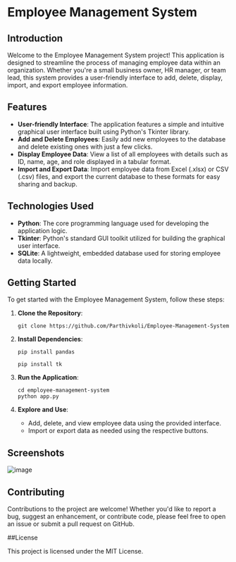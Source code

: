 # Employee Management System

## Introduction

Welcome to the Employee Management System project! This application is designed to streamline the process of managing employee data within an organization. Whether you're a small business owner, HR manager, or team lead, this system provides a user-friendly interface to add, delete, display, import, and export employee information.

## Features

- **User-friendly Interface**: The application features a simple and intuitive graphical user interface built using Python's Tkinter library.
- **Add and Delete Employees**: Easily add new employees to the database and delete existing ones with just a few clicks.
- **Display Employee Data**: View a list of all employees with details such as ID, name, age, and role displayed in a tabular format.
- **Import and Export Data**: Import employee data from Excel (.xlsx) or CSV (.csv) files, and export the current database to these formats for easy sharing and backup.

## Technologies Used

- **Python**: The core programming language used for developing the application logic.
- **Tkinter**: Python's standard GUI toolkit utilized for building the graphical user interface.
- **SQLite**: A lightweight, embedded database used for storing employee data locally.

## Getting Started

To get started with the Employee Management System, follow these steps:

1. **Clone the Repository**: 
   ```
   git clone https://github.com/Parthivkoli/Employee-Management-System
   ```

2. **Install Dependencies**:
   ```
   pip install pandas
   ```

   ```
   pip install tk
   ```

3. **Run the Application**:
   ```
   cd employee-management-system
   python app.py
   ```

4. **Explore and Use**:
   - Add, delete, and view employee data using the provided interface.
   - Import or export data as needed using the respective buttons.

## Screenshots
![image](https://github.com/Parthivkoli/Employee-Management-System/assets/89799632/bd97b8e1-24d8-4c13-88ac-caddac2062a6)

## Contributing

Contributions to the project are welcome! Whether you'd like to report a bug, suggest an enhancement, or contribute code, please feel free to open an issue or submit a pull request on GitHub.

##License

This project is licensed under the MIT License.
